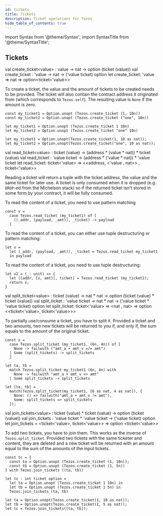 ```yaml
---
id: tickets
title: Tickets
description: Ticket operations for Tezos
hide_table_of_contents: true
---
```


import Syntax from '@theme/Syntax';
import SyntaxTitle from '@theme/SyntaxTitle';

## Tickets

<SyntaxTitle syntax="pascaligo">
val create_ticket&lt;value&gt; : value -> nat -> option (ticket (value))
</SyntaxTitle>
<SyntaxTitle syntax="cameligo">
val create_ticket : 'value -> nat -> ('value ticket) option
</SyntaxTitle>

<SyntaxTitle syntax="jsligo">
let create_ticket: 'value => nat => option&lt;ticket&lt;'value&gt;&gt;
</SyntaxTitle>


To create a ticket, the value and the amount of tickets to be created needs to be provided.
The ticket will also contain the contract address it originated from (which corresponds to `Tezos.self`).
The resulting value is `None` if the amount is zero.

<Syntax syntax="pascaligo">

```pascaligo group=manip_ticket
const my_ticket1 = Option.unopt (Tezos.create_ticket (1, 10n))
const my_ticket2 = Option.unopt (Tezos.create_ticket ("one", 10n))
```

</Syntax>
<Syntax syntax="cameligo">

```cameligo group=manip_ticket
let my_ticket1 = Option.unopt (Tezos.create_ticket 1 10n)
let my_ticket2 = Option.unopt (Tezos.create_ticket "one" 10n)
```

</Syntax>

<Syntax syntax="jsligo">

```jsligo group=manip_ticket
let my_ticket1 = Option.unopt(Tezos.create_ticket(1, 10 as nat));
let my_ticket2 = Option.unopt(Tezos.create_ticket("one", 10 as nat));
```

</Syntax>

<SyntaxTitle syntax="pascaligo">
val read_ticket&lt;value&gt; : ticket (value) -> (address * (value * nat)) * ticket (value)
</SyntaxTitle>
<SyntaxTitle syntax="cameligo">
val read_ticket : 'value ticket -> (address * ('value * nat)) * 'value ticket
</SyntaxTitle>

<SyntaxTitle syntax="jsligo">
let read_ticket: ticket&lt;'value&gt; => &lt;&lt;address, &lt;'value , nat&gt;&gt; , ticket&lt;'value&gt;&gt;
</SyntaxTitle>


Reading a ticket will return a tuple with the ticket address, the value and the same ticket for later use.
A ticket is only consumed when it is dropped (e.g. `DROP`-ed from the Michelson stack) so if the returned ticket isn't stored in some form by your contract, it will be fully consumed.

<Syntax syntax="pascaligo">

To read the content of a ticket, you need to use pattern matching

```pascaligo group=manip_ticket
const v =
  case Tezos.read_ticket (my_ticket1) of [
    ((_addr, (payload, _amt)), _ticket) -> payload
  ]
```

</Syntax>

<Syntax syntax="cameligo">

To read the content of a ticket, you can either use tuple
destructuring or pattern matching:

```cameligo group=manip_ticket
let v =
  let (_addr, (payload, _amt)), _ticket = Tezos.read_ticket my_ticket1
  in payload
```

</Syntax>

<Syntax syntax="jsligo">

To read the content of a ticket, you need to use tuple destructuring:

```jsligo group=manip_ticket
let v2 = (_: unit) => {
  let [[addr, [v, amt]], ticket] = Tezos.read_ticket (my_ticket2);
  return v;
}
```

</Syntax>

<SyntaxTitle syntax="pascaligo">
val split_ticket&lt;value&gt; : ticket (value) -> nat * nat -> option (ticket (value) * ticket (value))
</SyntaxTitle>

<SyntaxTitle syntax="cameligo">
val split_ticket : 'value ticket -> nat * nat -> ('value ticket * 'value ticket) option
</SyntaxTitle>



<SyntaxTitle syntax="jsligo">
let split_ticket: ticket&lt;'value&gt; => &lt;nat , nat&gt; => option &lt;&lt;ticket&lt;'value&gt;, ticket&lt;'value&gt;&gt;&gt;
</SyntaxTitle>

To partially use/consume a ticket, you have to split it.
Provided a ticket and two amounts, two new tickets will be returned to you if, and only if, the sum equals to the amount of the original ticket.

<Syntax syntax="pascaligo">

```pascaligo group=manip_ticket
const x =
  case Tezos.split_ticket (my_ticket1, (6n, 4n)) of [
    None -> failwith ("amt_a + amt_v =/= amt")
  | Some (split_tickets) -> split_tickets
  ]
```

</Syntax>

<Syntax syntax="cameligo">

```cameligo group=manip_ticket
let ta, tb =
  match Tezos.split_ticket my_ticket1 (6n, 4n) with
    None -> failwith "amt_a + amt_v <> amt"
  | Some split_tickets -> split_tickets
```

</Syntax>


<Syntax syntax="jsligo">

```jsligo group=manip_ticket
let [ta, tb] =
  match(Tezos.split_ticket(my_ticket1, [6 as nat, 4 as nat]), {
    None: () => failwith("amt_a + amt_v != amt"),
    Some: split_tickets => split_tickets
  });
```

</Syntax>

<SyntaxTitle syntax="pascaligo">
val join_tickets&lt;value&gt; : ticket (value) * ticket (value) -> option (ticket (value))
</SyntaxTitle>
<SyntaxTitle syntax="cameligo">
val join_tickets : 'value ticket * 'value ticket -> ('value ticket) option
</SyntaxTitle>

<SyntaxTitle syntax="jsligo">
let join_tickets = &lt;ticket&lt;'value&gt;, ticket&lt;'value&gt;&gt; => option &lt;ticket&lt;'value&gt;&gt;
</SyntaxTitle>

To add two tickets, you have to join them. This works as the inverse
of `Tezos.split_ticket`.  Provided two tickets with the same ticketer
and content, they are deleted and a new ticket will be returned with
an amount equal to the sum of the amounts of the input tickets.

<Syntax syntax="pascaligo">

```pascaligo group=manip_ticket
const tc = {
  const ta = Option.unopt (Tezos.create_ticket (1, 10n));
  const tb = Option.unopt (Tezos.create_ticket (1, 5n))
} with Tezos.join_tickets ((ta, tb))
```

</Syntax>

<Syntax syntax="cameligo">

```cameligo group=manip_ticket
let tc : int ticket option =
  let ta = Option.unopt (Tezos.create_ticket 1 10n) in
  let tb = Option.unopt (Tezos.create_ticket 1 5n) in
  Tezos.join_tickets (ta, tb)
```

</Syntax>

<Syntax syntax="jsligo">

```jsligo group=manip_ticket2
let ta = Option.unopt(Tezos.create_ticket(1, 10 as nat));
let tb = Option.unopt(Tezos.create_ticket(1, 5 as nat));
let tc = Tezos.join_tickets([ta, tb]);
```

</Syntax>